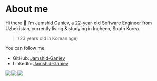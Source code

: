# About me
Hi there 👋 I'm Jamshid Ganiev, a 22-year-old Software Engineer from Uzbekistan, currently living & studying in Incheon, South Korea.
> (23 years old in Korean age)

You can follow me:

- GitHub: [Jamshid-Ganiev](https://github.com/Jamshid-Ganiev)
- LinkedIn: [Jamshid-Ganiev](https://www.linkedin.com/in/Jamshid-Ganiev/)
<!--- Web: [Jamshid-Ganiev]()-->

<a href="https://github.com/Jamshid-Ganievr">
<p align="left">
    <img src="https://github-profile-summary-cards.vercel.app/api/cards/profile-details?username=Jamshid-Ganiev&theme=github_dark">
    <img align="left" src="https://github-profile-summary-cards.vercel.app/api/cards/stats?username=Jamshid-Ganiev&theme=github_dark">
    <img align="left" src="https://github-profile-summary-cards.vercel.app/api/cards/productive-time?username=Jamshid-Ganiev&theme=github_dark&utcOffset=5"><br>
</p>
</a> 
